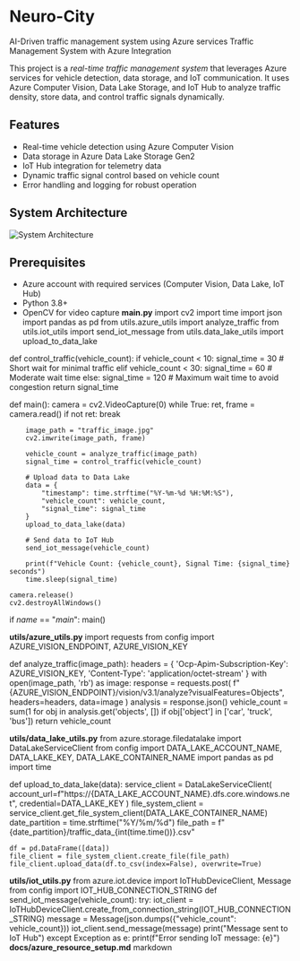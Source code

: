 # Neuro-City
AI-Driven traffic management system using Azure services
Traffic Management System with Azure Integration

This project is a *real-time traffic management system* that leverages Azure services for vehicle detection, data storage, and IoT communication. It uses Azure Computer Vision, Data Lake Storage, and IoT Hub to analyze traffic density, store data, and control traffic signals dynamically.

## Features
- Real-time vehicle detection using Azure Computer Vision
- Data storage in Azure Data Lake Storage Gen2
- IoT Hub integration for telemetry data
- Dynamic traffic signal control based on vehicle count
- Error handling and logging for robust operation

## System Architecture
![System Architecture](assets/system_architecture.png)

## Prerequisites
- Azure account with required services (Computer Vision, Data Lake, IoT Hub)
- Python 3.8+
- OpenCV for video capture
**main.py**
import cv2
import time
import json
import pandas as pd
from utils.azure_utils import analyze_traffic
from utils.iot_utils import send_iot_message
from utils.data_lake_utils import upload_to_data_lake

def control_traffic(vehicle_count):
    if vehicle_count < 10:
        signal_time = 30  # Short wait for minimal traffic
    elif vehicle_count < 30:
        signal_time = 60  # Moderate wait time
    else:
        signal_time = 120  # Maximum wait time to avoid congestion
    return signal_time

def main():
    camera = cv2.VideoCapture(0)
    while True:
        ret, frame = camera.read()
        if not ret:
            break

        image_path = "traffic_image.jpg"
        cv2.imwrite(image_path, frame)

        vehicle_count = analyze_traffic(image_path)
        signal_time = control_traffic(vehicle_count)

        # Upload data to Data Lake
        data = {
            "timestamp": time.strftime("%Y-%m-%d %H:%M:%S"),
            "vehicle_count": vehicle_count,
            "signal_time": signal_time
        }
        upload_to_data_lake(data)

        # Send data to IoT Hub
        send_iot_message(vehicle_count)

        print(f"Vehicle Count: {vehicle_count}, Signal Time: {signal_time} seconds")
        time.sleep(signal_time)

    camera.release()
    cv2.destroyAllWindows()

if _name_ == "_main_":
    main()
    
**utils/azure_utils.py**
import requests
from config import AZURE_VISION_ENDPOINT, AZURE_VISION_KEY

def analyze_traffic(image_path):
    headers = {
        'Ocp-Apim-Subscription-Key': AZURE_VISION_KEY,
        'Content-Type': 'application/octet-stream'
    }
    with open(image_path, 'rb') as image:
        response = requests.post(
            f"{AZURE_VISION_ENDPOINT}/vision/v3.1/analyze?visualFeatures=Objects",
            headers=headers, data=image
        )
    analysis = response.json()
vehicle_count = sum(1 for obj in analysis.get('objects', []) if obj['object'] in ['car', 'truck', 'bus'])
    return vehicle_count
    
**utils/data_lake_utils.py**
from azure.storage.filedatalake import DataLakeServiceClient
from config import DATA_LAKE_ACCOUNT_NAME, DATA_LAKE_KEY, DATA_LAKE_CONTAINER_NAME
import pandas as pd
import time

def upload_to_data_lake(data):
    service_client = DataLakeServiceClient(
        account_url=f"https://{DATA_LAKE_ACCOUNT_NAME}.dfs.core.windows.net",
        credential=DATA_LAKE_KEY
    )
    file_system_client = service_client.get_file_system_client(DATA_LAKE_CONTAINER_NAME)
    date_partition = time.strftime("%Y/%m/%d")
    file_path = f"{date_partition}/traffic_data_{int(time.time())}.csv"

    df = pd.DataFrame([data])
    file_client = file_system_client.create_file(file_path)
    file_client.upload_data(df.to_csv(index=False), overwrite=True)
    
**utils/iot_utils.py**
from azure.iot.device import IoTHubDeviceClient, Message
from config import IOT_HUB_CONNECTION_STRING
def send_iot_message(vehicle_count):
    try:
        iot_client = IoTHubDeviceClient.create_from_connection_string(IOT_HUB_CONNECTION_STRING)
        message = Message(json.dumps({"vehicle_count": vehicle_count}))
        iot_client.send_message(message)
        print("Message sent to IoT Hub")
    except Exception as e:
        print(f"Error sending IoT message: {e}")
**docs/azure_resource_setup.md**
markdown
